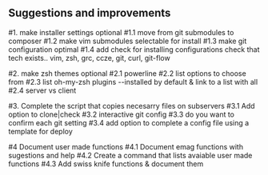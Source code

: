 ## Suggestions and improvements

#1. make installer settings optional
#1.1 move from git submodules to composer
#1.2 make vim submodules selectable for install
#1.3 make git configuration optimal
#1.4 add check for installing configurations check that tech exists.. vim, zsh, grc, ccze, git, curl, git-flow

#2. make zsh themes optional
#2.1 powerline
#2.2 list options to choose from
#2.3 list oh-my-zsh plugins --installed by default & link to a list with all
#2.4 server vs client

#3. Complete the script that copies necesarry files on subservers
#3.1 Add option to clone|check
#3.2 interactive git config
#3.3 do you want to confirm each git setting
#3.4 add option to complete a config file using a template for deploy

#4 Document user made functions
#4.1 Document emag functions with sugestions and help
#4.2 Create a command that lists avaiable user made functions
#4.3 Add swiss knife functions & document them

